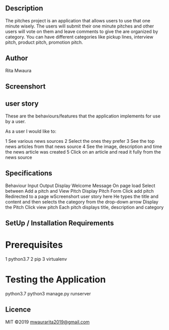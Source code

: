## Description
The pitches project is an application that allows users to use that one minute wisely. The users will submit their one minute pitches and other users will vote on them and leave comments to give the are organized by category. You can have different categories like pickup lines, interview pitch, product pitch, promotion pitch.
## Author
Rita Mwaura
## Screenshort

## user story
These are the behaviours/features that the application implements for use by a user.

As a user I would like to:

1 See various news sources
2 Select the ones they prefer
3 See the top news articles from that news source
4 See the image, description and time the news article was created
5 Click on an article and read it fully from the news source

## Specifications
Behaviour	Input	Output
Display Welcome Message	On page load	Select between Add a pitch and View Pitch
Display Pitch Form	Click add pitch	Redirected to a page wScreenshort
user story
here He types the title and content and then selects the category from the drop-down arrow
Display the Pitch	Click view pitch	Each pitch displays title, description and category
## SetUp / Installation Requirements

# Prerequisites
1 python3.7
2 pip
3 virtualenv
# Testing the Application
python3.7
python3 manage.py runserver
## Licence
MIT ©2019  mwaurarita2019@gmail.com
